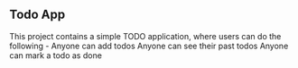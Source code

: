 ## Todo App
This project contains a simple TODO application, where users can do the following - 
Anyone can add todos
Anyone can see their past todos
Anyone can mark a todo as done